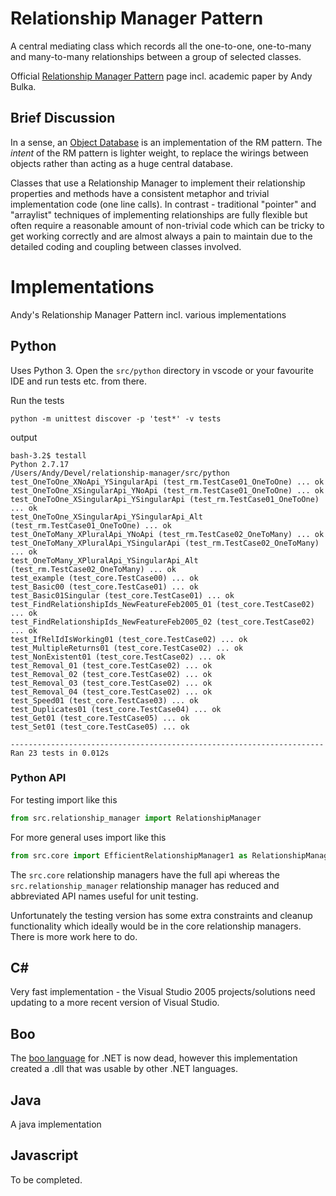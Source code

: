 # Relationship Manager Pattern

A central mediating class which records all the one-to-one, one-to-many and many-to-many relationships between a group of selected classes. 

Official [Relationship Manager Pattern](https://abulka.github.io/blog/2001/08/04/relationship-manager-design-pattern/) page incl. academic paper by Andy Bulka.

## Brief Discussion

In a sense, an [Object Database](https://en.wikipedia.org/wiki/Object_database) is an implementation of the RM pattern. 
The *intent* of the RM pattern is lighter weight, to replace the wirings between objects
rather than acting as a huge central database.

Classes that use a Relationship Manager to implement their relationship properties and methods have a consistent metaphor and trivial implementation code (one line calls). In contrast - traditional "pointer" and "arraylist" techniques of implementing relationships are fully flexible but often require a reasonable amount of non-trivial code which can be tricky to get working correctly and are almost always a pain to maintain due to the detailed coding and coupling between classes involved.




# Implementations

Andy's Relationship Manager Pattern incl. various implementations

## Python

Uses Python 3. Open the `src/python` directory in vscode or your favourite IDE and run tests etc. from there.

Run the tests

```shell
python -m unittest discover -p 'test*' -v tests
```

output

```
bash-3.2$ testall 
Python 2.7.17
/Users/Andy/Devel/relationship-manager/src/python
test_OneToOne_XNoApi_YSingularApi (test_rm.TestCase01_OneToOne) ... ok
test_OneToOne_XSingularApi_YNoApi (test_rm.TestCase01_OneToOne) ... ok
test_OneToOne_XSingularApi_YSingularApi (test_rm.TestCase01_OneToOne) ... ok
test_OneToOne_XSingularApi_YSingularApi_Alt (test_rm.TestCase01_OneToOne) ... ok
test_OneToMany_XPluralApi_YNoApi (test_rm.TestCase02_OneToMany) ... ok
test_OneToMany_XPluralApi_YSingularApi (test_rm.TestCase02_OneToMany) ... ok
test_OneToMany_XPluralApi_YSingularApi_Alt (test_rm.TestCase02_OneToMany) ... ok
test_example (test_core.TestCase00) ... ok
test_Basic00 (test_core.TestCase01) ... ok
test_Basic01Singular (test_core.TestCase01) ... ok
test_FindRelationshipIds_NewFeatureFeb2005_01 (test_core.TestCase02) ... ok
test_FindRelationshipIds_NewFeatureFeb2005_02 (test_core.TestCase02) ... ok
test_IfRelIdIsWorking01 (test_core.TestCase02) ... ok
test_MultipleReturns01 (test_core.TestCase02) ... ok
test_NonExistent01 (test_core.TestCase02) ... ok
test_Removal_01 (test_core.TestCase02) ... ok
test_Removal_02 (test_core.TestCase02) ... ok
test_Removal_03 (test_core.TestCase02) ... ok
test_Removal_04 (test_core.TestCase02) ... ok
test_Speed01 (test_core.TestCase03) ... ok
test_Duplicates01 (test_core.TestCase04) ... ok
test_Get01 (test_core.TestCase05) ... ok
test_Set01 (test_core.TestCase05) ... ok

----------------------------------------------------------------------
Ran 23 tests in 0.012s
```
### Python API

For testing import like this

```python
from src.relationship_manager import RelationshipManager
```

For more general uses import like this
```python
from src.core import EfficientRelationshipManager1 as RelationshipManager
```

The `src.core` relationship managers have the full api whereas the 
`src.relationship_manager` relationship manager has reduced and 
abbreviated API names useful for unit testing.

Unfortunately the testing version has some extra constraints and cleanup functionality which ideally would be in the core relationship managers. There is more work here to do.

## C#

Very fast implementation - the Visual Studio 2005 projects/solutions need updating to a more recent version of Visual Studio.

## Boo

The [boo language](http://boo-language.github.io/) for .NET is now dead, however this implementation created a .dll that was usable by other .NET languages.

## Java

A java implementation

## Javascript

To be completed.

